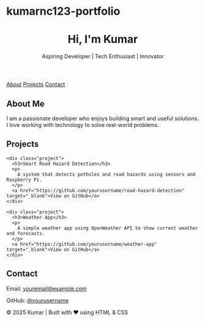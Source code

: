 # kumarnc123-portfolio
<!DOCTYPE html>
<html lang="en">
<head>
  <meta charset="UTF-8" />
  <meta name="viewport" content="width=device-width, initial-scale=1.0" />
  <title>My Portfolio</title>
  <link rel="stylesheet" href="style.css" />
</head>
<body>
  <header>
    <h1>Hi, I'm Kumar</h1>
    <p>Aspiring Developer | Tech Enthusiast | Innovator</p>
  </header>

  <nav>
    <a href="#about">About</a>
    <a href="#projects">Projects</a>
    <a href="#contact">Contact</a>
  </nav>

  <section id="about">
    <h2>About Me</h2>
    <p>
      I am a passionate developer who enjoys building smart and useful solutions.
      I love working with technology to solve real-world problems.
    </p>
  </section>

  <section id="projects">
    <h2>Projects</h2>

    <div class="project">
      <h3>Smart Road Hazard Detection</h3>
      <p>
        A system that detects potholes and road hazards using sensors and Raspberry Pi.
      </p>
      <a href="https://github.com/yourusername/road-hazard-detection" target="_blank">View on GitHub</a>
    </div>

    <div class="project">
      <h3>Weather App</h3>
      <p>
        A simple weather app using OpenWeather API to show current weather and forecasts.
      </p>
      <a href="https://github.com/yourusername/weather-app" target="_blank">View on GitHub</a>
    </div>
  </section>

  <section id="contact">
    <h2>Contact</h2>
    <p>Email: <a href="mailto:knc21173@example.com">youremail@example.com</a></p>
    <p>GitHub: <a href="https://github.com/yourusername" target="_blank">@yourusername</a></p>
  </section>

  <footer>
    <p>© 2025 Kumar | Built with ❤️ using HTML & CSS</p>
  </footer>
</body>
</html>
